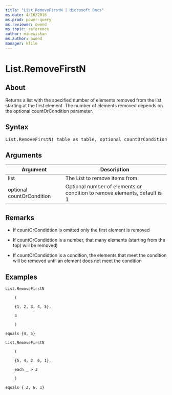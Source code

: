 ```yaml
---
title: "List.RemoveFirstN | Microsoft Docs"
ms.date: 4/16/2018
ms.prod: power-query
ms.reviewer: owend
ms.topic: reference
author: minewiskan
ms.author: owend
manager: kfile
---
```

# List.RemoveFirstN

  
## About  
Returns a list with the specified number of elements removed from the list starting at the first element. The number of elements removed depends on the optional countOrCondition parameter.  
  
## Syntax

<pre>
List.RemoveFirstN( table as table, optional countOrCondition as any) as table  
</pre>
  
## Arguments  
  
|Argument|Description|  
|------------|---------------|  
|list|The List to remove items from.|  
|optional countOrCondition|Optional number of elements  or condition to remove elements, default is 1|  
  
## Remarks  
  
-   If countOrCondidtion is omitted only the first element is removed  
  
-   If countOrCondidtion is a number, that many elements (starting from the top) will be removed)  
  
-   If countOrCondidtion is a condition, the elements that meet the condition will be removed until an element does not meet the condition  
  
## Examples  
  
```powerquery-m
List.RemoveFirstN  
  
    (  
  
    {1, 2, 3, 4, 5},  
  
    3  
  
    )  
  
equals {4, 5}  
  
List.RemoveFirstN  
  
    (  
  
    {5, 4, 2, 6, 1},  
  
    each _ > 3  
  
    )  
  
equals { 2, 6, 1}  
```  
